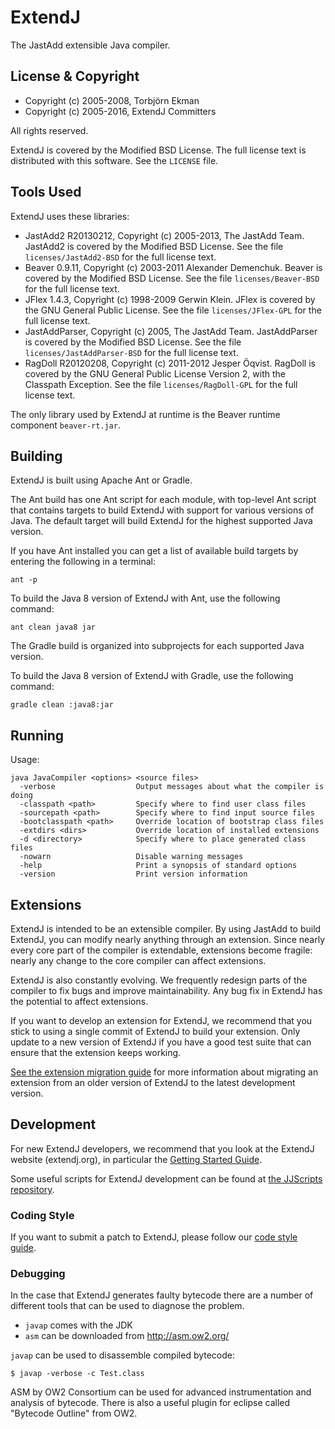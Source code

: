 ExtendJ
========

The JastAdd extensible Java compiler.

License & Copyright
-------------------

* Copyright (c) 2005-2008, Torbjörn Ekman
* Copyright (c) 2005-2016, ExtendJ Committers

All rights reserved.

ExtendJ is covered by the Modified BSD License. The full license text is
distributed with this software. See the `LICENSE` file.

Tools Used
----------

ExtendJ uses these libraries:

* JastAdd2 R20130212, Copyright (c) 2005-2013, The JastAdd Team. JastAdd2 is
  covered by the Modified BSD License. See the file `licenses/JastAdd2-BSD` for
the full license text.
* Beaver 0.9.11, Copyright (c) 2003-2011 Alexander Demenchuk. Beaver is covered
  by the Modified BSD License. See the file `licenses/Beaver-BSD` for the full
license text.
* JFlex 1.4.3, Copyright (c) 1998-2009 Gerwin Klein. JFlex is covered by the
  GNU General Public License. See the file `licenses/JFlex-GPL` for the full
license text.
* JastAddParser, Copyright (c) 2005, The JastAdd Team. JastAddParser is covered
  by the Modified BSD License. See the file `licenses/JastAddParser-BSD` for
the full license text.
* RagDoll R20120208, Copyright (c) 2011-2012 Jesper Öqvist. RagDoll is
  covered by the GNU General Public License Version 2, with the Classpath
Exception. See the file `licenses/RagDoll-GPL` for the full license text.

The only library used by ExtendJ at runtime is the Beaver runtime component
`beaver-rt.jar`.

Building
--------

ExtendJ is built using Apache Ant or Gradle.

The Ant build has one Ant script for each module, with
top-level Ant script that contains targets to build ExtendJ with
support for various versions of Java.  The default target will build ExtendJ
for the highest supported Java version.

If you have Ant installed you can get a list of available build targets by
entering the following in a terminal:

    ant -p


To build the Java 8 version of ExtendJ with Ant, use the following command:

    ant clean java8 jar


The Gradle build is organized into subprojects for each supported Java version.

To build the Java 8 version of ExtendJ with Gradle, use the following command:

    gradle clean :java8:jar


Running
-------

Usage:

    java JavaCompiler <options> <source files>
      -verbose                  Output messages about what the compiler is doing
      -classpath <path>         Specify where to find user class files
      -sourcepath <path>        Specify where to find input source files
      -bootclasspath <path>     Override location of bootstrap class files
      -extdirs <dirs>           Override location of installed extensions
      -d <directory>            Specify where to place generated class files
      -nowarn                   Disable warning messages
      -help                     Print a synopsis of standard options
      -version                  Print version information

Extensions
----------

ExtendJ is intended to be an extensible compiler. By using JastAdd to build ExtendJ,
you can modify nearly anything through an extension. Since nearly every core part of
the compiler is extendable, extensions become fragile: nearly any change to the
core compiler can affect extensions.

ExtendJ is also constantly evolving. We frequently redesign parts of the
compiler to fix bugs and improve maintainability.  Any bug fix in ExtendJ has
the potential to affect extensions.

If you want to develop an extension for ExtendJ, we recommend that you stick to
using a single commit of ExtendJ to build your extension. Only update to a new
version of ExtendJ if you have a good test suite that can ensure that the
extension keeps working.

[See the extension migration guide][1] for more information about migrating
an extension from an older version of ExtendJ to the latest development
version.

Development
-----------

For new ExtendJ developers, we recommend that you look at the ExtendJ website (extendj.org),
in particular the [Getting Started Guide][4].

Some useful scripts for ExtendJ development can be found at [the JJScripts
repository][2].

### Coding Style

If you want to submit a patch to ExtendJ, please follow our [code style guide][3].

### Debugging

In the case that ExtendJ generates faulty
bytecode there are a number of different tools that can be used to diagnose the
problem.

* `javap` comes with the JDK
* `asm` can be downloaded from http://asm.ow2.org/

`javap` can be used to disassemble compiled bytecode:

    $ javap -verbose -c Test.class

ASM by OW2 Consortium can be used for advanced instrumentation and analysis
of bytecode. There is also a useful plugin for eclipse called
"Bytecode Outline" from OW2.

[1]: https://bitbucket.org/extendj/extendj/src/HEAD/ExtensionMigrationGuide.md?at=master
[2]: https://bitbucket.org/joqvist/jjscripts
[3]: http://extendj.org/code_style.html
[4]: http://extendj.org/getting_started.html
